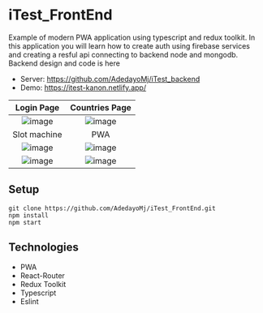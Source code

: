 # iTest_FrontEnd
Example of modern PWA application using typescript and redux toolkit. 
In this application you will learn how to create auth using firebase services and creating a resful api connecting to backend node and mongodb.
Backend design and code is here
* Server: https://github.com/AdedayoMj/iTest_backend
* Demo: https://itest-kanon.netlify.app/


Login Page            |  Countries Page
:-------------------------:|:-------------------------:
![image](https://user-images.githubusercontent.com/53113836/132451141-9e54eda3-181d-434d-9d36-71c7a88bc059.png)|  ![image](https://user-images.githubusercontent.com/53113836/132451235-56fd981c-3e9f-4090-be1f-362b432363bb.png)
Slot machine           |  PWA
![image](https://user-images.githubusercontent.com/53113836/132451174-678d16d8-830b-49ac-92d0-1432eaf33494.png)|![image](https://user-images.githubusercontent.com/53113836/132450452-7f0b62bb-2d13-4579-8570-41c0be55aba4.png)
![image](https://user-images.githubusercontent.com/53113836/132450491-ccf7d94e-e9c8-46aa-b6ea-247a412e952b.png)|![image](https://user-images.githubusercontent.com/53113836/132450710-93be96ef-1438-4ec0-9e71-42d8d2ff923d.png)

## Setup
```
git clone https://github.com/AdedayoMj/iTest_FrontEnd.git
npm install
npm start
```
## Technologies
* PWA
* React-Router
* Redux Toolkit
* Typescript
* Eslint
